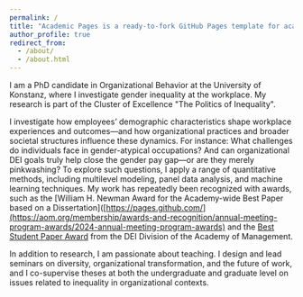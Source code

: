 ```yaml
---
permalink: /
title: "Academic Pages is a ready-to-fork GitHub Pages template for academic personal websites"
author_profile: true
redirect_from: 
  - /about/
  - /about.html
---
```


I am a PhD candidate in Organizational Behavior at the University of Konstanz, where I investigate gender inequality at the workplace. My research is part of the Cluster of Excellence "The Politics of Inequality".

I investigate how employees’ demographic characteristics shape workplace experiences and outcomes—and how organizational practices and broader societal structures influence these dynamics. For instance: What challenges do individuals face in gender-atypical occupations? And can organizational DEI goals truly help close the gender pay gap—or are they merely pinkwashing? To explore such questions, I apply a range of quantitative methods, including multilevel modeling, panel data analysis, and machine learning techniques. My work has repeatedly been recognized with awards, such as the [William H. Newman Award for the Academy-wide Best Paper based on a Dissertation]([https://pages.github.com/](https://aom.org/membership/awards-and-recognition/annual-meeting-program-awards/2024-annual-meeting-program-awards) and the [Best Student Paper Award]([https://pages.github.com/](https://dei.aom.org/dei/awards/beststudentpaper)) from the DEI Division of the Academy of Management.

In addition to research, I am passionate about teaching. I design and lead seminars on diversity, organizational transformation, and the future of work, and I co-supervise theses at both the undergraduate and graduate level on issues related to inequality in organizational contexts.


